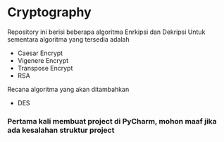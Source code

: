 # Cryptography
Repository ini berisi beberapa algoritma Enrkipsi dan Dekripsi
Untuk sementara algoritma yang tersedia adalah
- Caesar Encrypt
- Vigenere Encrypt
- Transpose Encrypt
- RSA

Recana algoritma yang akan ditambahkan
- DES

### Pertama kali membuat project di PyCharm, mohon maaf jika ada kesalahan struktur project

